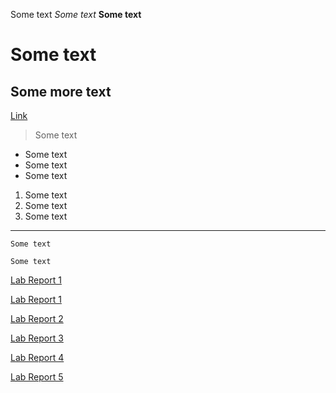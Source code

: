 Some text
*Some text*
**Some text**
# Some text
## Some more text
[Link](https://okulkarni573.github.io/cse15l-lab-reports/notindex.html)
<!-- ![Image](https://images.pexels.com/photos/733853/pexels-photo-733853.jpeg?auto=compress&cs=tinysrgb&h=750&w=1260) --> 
> Some text 
> 
* Some text
* Some text
* Some text
1. Some text
2. Some text
3. Some text
***
`Some text`
```
Some text
```
[Lab Report 1](lab-report-1-week-2.html)

[Lab Report 1](https://okulkarni573.github.io/cse15l-lab-reports/lab-report-1-week-2.html)

[Lab Report 2](lab-report-2-week-4.html)

[Lab Report 3](lab-report-3-week-6.html)

[Lab Report 4](lab-report-4-week-8.html)

[Lab Report 5](lab-report-5-week-10.html)

